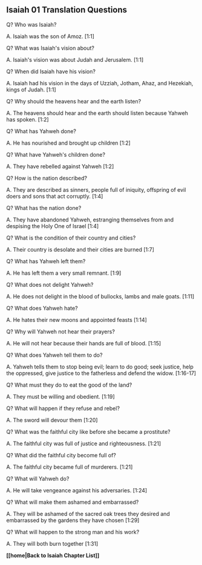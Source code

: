 ## Isaiah 01 Translation Questions ##

Q? Who was Isaiah?

A. Isaiah was the son of Amoz. [1:1]

Q? What was Isaiah's vision about?

A. Isaiah's vision was about Judah and Jerusalem. [1:1]

Q? When did Isaiah have his vision?

A. Isaiah had his vision in the days of Uzziah, Jotham, Ahaz, and Hezekiah, kings of Judah. [1:1]

Q? Why should the heavens hear and the earth listen?

A. The heavens should hear and the earth should listen because Yahweh has spoken. [1:2]

Q? What has Yahweh done?

A. He has nourished and brought up children [1:2]

Q? What have Yahweh's children done?

A. They have rebelled against Yahweh [1:2]

Q? How is the nation described?

A. They are described as sinners, people full of iniquity, offspring of evil doers and sons that act corruptly. [1:4]

Q? What has the nation done?

A. They have abandoned Yahweh, estranging themselves from and despising the Holy One of Israel [1:4]

Q? What is the condition of their country and cities?

A. Their country is desolate and their cities are burned [1:7]

Q? What has Yahweh left them?

A. He has left them a very small remnant. [1:9]

Q? What does not delight Yahweh?

A. He does not delight in the blood of bullocks, lambs and male goats. [1:11]

Q? What does Yahweh hate?

A. He hates their new moons and appointed feasts [1:14]

Q? Why will Yahweh not hear their prayers?

A. He will not hear because their hands are full of blood. [1:15]

Q? What does Yahweh tell them to do?

A. Yahweh tells them to stop being evil; learn to do good; seek justice, help the oppressed, give justice to the fatherless and defend the widow. [1:16-17]

Q? What must they do to eat the good of the land?

A. They must be willing and obedient. [1:19]

Q? What will happen if they refuse and rebel?

A. The sword will devour them [1:20]

Q? What was the faithful city like before she became a prostitute?

A. The faithful city was full of justice and righteousness. [1:21]

Q? What did the faithful city become full of?

A. The faithful city became full of murderers. [1:21]
 
Q? What will Yahweh do?

A. He will take vengeance against his adversaries. [1:24]

Q? What will make them ashamed and embarrassed?

A. They will be ashamed of the sacred oak trees they desired and embarrassed by the gardens they have chosen [1:29]

Q? What will happen to the strong man and his work?

A. They will both burn together [1:31]

__[[home|Back to Isaiah Chapter List]]__

